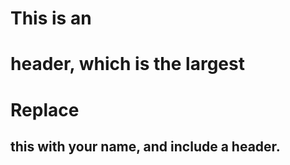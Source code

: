 # This is an <h1> header, which is the largest
# Replace <h2> this with your name, and include a header.
